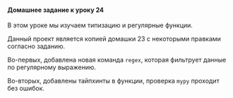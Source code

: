 #### Домашнее задание к уроку 24
В этом уроке мы изучаем типизацию и регулярные функции.

Данный проект является копией домашки 23 с некоторыми правками согласно заданию.

Во-первых, добавлена новая команда `regex`, которая фильтрует данные по регулярному выражению.

Во-вторых, добавлены тайпхинты в функции, проверка `mypy` проходит без ошибок.
